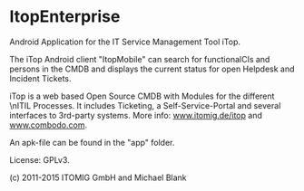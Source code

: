 ItopEnterprise
==============

Android Application for the IT Service Management Tool iTop. 

The iTop Android client "ItopMobile" can search for functionalCIs and persons in the CMDB and displays the 
current status for open Helpdesk and Incident Tickets.

iTop is a web based Open Source CMDB with Modules for the different \nITIL Processes. It includes Ticketing, 
a Self-Service-Portal and several interfaces to 3rd-party systems. More info: www.itomig.de/itop and www.combodo.com.

An apk-file can be found in the "app" folder.

License: GPLv3.

(c) 2011-2015 ITOMIG GmbH and Michael Blank
